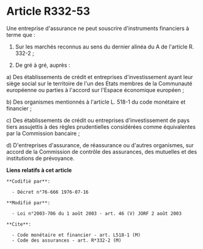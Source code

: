 # Article R332-53

Une entreprise d'assurance ne peut souscrire d'instruments financiers à terme que :

1. Sur les marchés reconnus au sens du dernier alinéa du A de l'article R. 332-2 ;

2. De gré à gré, auprès :

a) Des établissements de crédit et entreprises d'investissement ayant leur siège social sur le territoire de l'un des Etats
membres de la Communauté européenne ou parties à l'accord sur l'Espace économique européen ;

b) Des organismes mentionnés à l'article L. 518-1 du code monétaire et financier ;

c) Des établissements de crédit ou entreprises d'investissement de pays tiers assujettis à des règles prudentielles
considérées comme équivalentes par la Commission bancaire ;

d) D'entreprises d'assurance, de réassurance ou d'autres organismes, sur accord de la Commission de contrôle des assurances,
des mutuelles et des institutions de prévoyance.

**Liens relatifs à cet article**

	**Codifié par**:

	  - Décret n°76-666 1976-07-16

	**Modifié par**:

	  - Loi n°2003-706 du 1 août 2003 - art. 46 (V) JORF 2 août 2003

	**Cite**:

	  - Code monétaire et financier - art. L518-1 (M)
	  - Code des assurances - art. R*332-2 (M)
